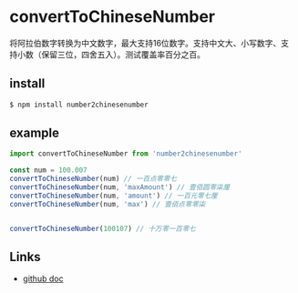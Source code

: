 # convertToChineseNumber
将阿拉伯数字转换为中文数字，最大支持16位数字。支持中文大、小写数字、支持小数（保留三位，四舍五入）。测试覆盖率百分之百。
## install
```bash
$ npm install number2chinesenumber
```

## example
```javascript
import convertToChineseNumber from 'number2chinesenumber'

const num = 100.007
convertToChineseNumber(num) // 一百点零零七
convertToChineseNumber(num, 'maxAmount') // 壹佰圆零柒厘
convertToChineseNumber(num, 'amount') // 一百元零七厘
convertToChineseNumber(num, 'max') // 壹佰点零零柒


convertToChineseNumber(100107) // 十万零一百零七
```

## Links
- [github doc](https://github.com/wansongtao/chinese-number)